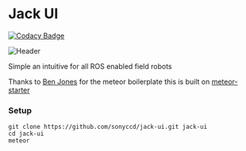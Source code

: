 Jack UI
==============
[![Codacy Badge](https://api.codacy.com/project/badge/Grade/e260eafc473a470e9575e4359548fc5c)](https://www.codacy.com/app/snakes-in-the-box/jack-ui?utm_source=github.com&amp;utm_medium=referral&amp;utm_content=sonyccd/jack-ui&amp;utm_campaign=Badge_Grade)

![Header](https://github.com/sonyccd/jack-ui/blob/master/readme/header_img.png)

Simple an intuitive for all ROS enabled field robots

Thanks to [Ben Jones](https://github.com/yogiben) for the meteor boilerplate this is built on [meteor-starter](https://github.com/yogiben/meteor-starter)

### Setup ####

```
git clone https://github.com/sonyccd/jack-ui.git jack-ui
cd jack-ui
meteor
```